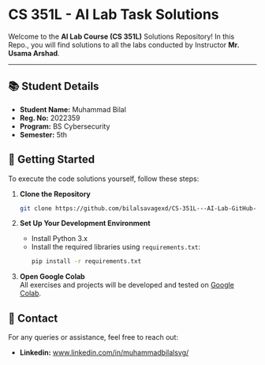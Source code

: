 # CS 351L - AI Lab Task Solutions

Welcome to the **AI Lab Course (CS 351L)** Solutions Repository! In this Repo., you will find solutions to all the labs conducted by Instructor **Mr. Usama Arshad**.

---

## 📚 **Student Details**

- **Student Name:** Muhammad Bilal
- **Reg. No:** 2022359
- **Program:** BS Cybersecurity  
- **Semester:** 5th  


## 🔧 **Getting Started**

To execute the code solutions yourself, follow these steps:

1. **Clone the Repository**  
   ```bash
   git clone https://github.com/bilalsavagexd/CS-351L---AI-Lab-GitHub-Repository_2022359.git
   ```

2. **Set Up Your Development Environment**
   - Install Python 3.x
   - Install the required libraries using `requirements.txt`:
     ```bash
     pip install -r requirements.txt
     ```
3. **Open Google Colab**  
   All exercises and projects will be developed and tested on [Google Colab](https://colab.research.google.com/).
     
## 📧 **Contact**

For any queries or assistance, feel free to reach out:
- **Linkedin:** www.linkedin.com/in/muhammadbilalsvg/
